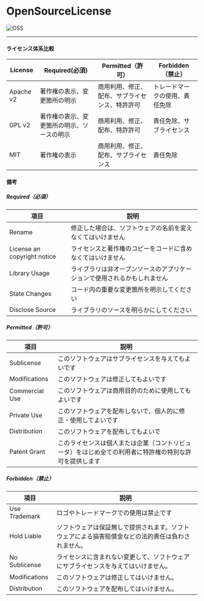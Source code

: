 OpenSourceLicense
=================
![OSS](http://opensource.org/files/garland_logo.png)

----------------------

#### ライセンス体系比較

License|Required(必須)|Permitted（許可）|Forbidden（禁止）
---------|---------|---------|---------
Apache v2|著作権の表示、変更箇所の明示|商用利用、修正、配布、サブライセンス、特許許可|トレードマークの使用、責任免除
GPL v2|著作権の表示、変更箇所の明示、ソースの明示|商用利用、修正、配布、特許許可|責任免除、サブライセンス
MIT|著作権の表示|商用利用、修正、配布、サブライセンス|責任免除

#### 備考
##### Required（必須）
項目|説明
---|---
Rename|修正した場合は、ソフトウェアの名前を変えなくてはいけません
License an copyright notice|ライセンスと著作権のコピーをコードに含めなくてはいけません
Library Usage|ライブラリは非オープンソースのアプリケーションで使用されるかもしれません
State Changes|コード内の重要な変更箇所を明示してください
Disclose Source|ライブラリのソースを明らかにしてください

##### Permitted（許可）
項目|説明
---|---
Sublicense|このソフトウェアはサブライセンスを与えてもよいです
Modifications|このソフトウェアは修正してもよいです
Commercial Use|このソフトウェアは商用目的のために使用してもよいです
Private Use|このソフトウェアを配布しないで、個人的に修正・使用してよいです
Distribution|このソフトウェアを配布してもよいで
Patent Grant|このライセンスは個人または企業（コントリビュータ）をはじめ全ての利用者に特許権の特別な許可を提供します

##### Forbidden（禁止）
項目|説明
---|---
Use Trademark|ロゴやトレードマークでの使用は禁止です
Hold Liable|ソフトウェアは保証無しで提供されます。ソフトウェアによる損害賠償金などの法的責任は負わされません。
No Sublicense|ライセンスに含まれない変更して、ソフトウェアにサブライセンスを与えてはいけません。
Modifications|このソフトウェアは修正してはいけません。
Distribution|このソフトウェアを配布してはいけません。

